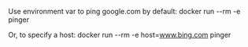Use environment var to ping google.com by default:
docker run --rm -e pinger

Or, to specify a host:
docker run --rm -e host=www.bing.com pinger